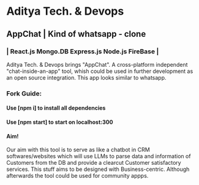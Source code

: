 # Aditya Tech. & Devops
## AppChat | Kind of whatsapp - clone
### | React.js Mongo.DB Express.js Node.js FireBase |

Aditya Tech. & Devops brings "AppChat".
A cross-platform independent "chat-inside-an-app" tool, whish could be used in further development as an open source integration. 
This app looks similar to whatsapp.

### Fork Guide:
#### Use [npm i] to install all dependencies
#### Use [npm start] to start on localhost:300

#### Aim!
Our aim with this tool is to serve as like a chatbot in CRM softwares/websites which will use LLMs to parse data and information of Customers from the DB and provide a clearcut Customer satisfactory services.
This stuff aims to be designed with Business-centric. Although afterwards the tool could be used for community appps.

